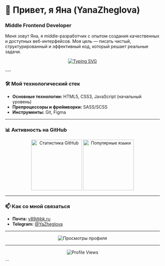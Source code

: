 # 👋 Привет, я Яна (YanaZheglova)

### Middle Frontend Developer

Меня зовут Яна, я middle-разработчик с опытом создания качественных и доступных веб-интерфейсов. Моя цель — писать чистый, структурированный и эффективный код, который решает реальные задачи.

<p align="center">
  <a href="https://git.io/typing-svg"><img src="https://readme-typing-svg.demolab.com?font=Fira+Code&pause=1000&color=5D3FD3&center=true&vCenter=true&width=435&lines=HTML+%7C+CSS+%7C+JavaScript;Structured;Detail-oriented;Team+player" alt="Typing SVG" /></a>
</p>
---

### 🛠️ Мой технологический стек

*   **Основные технологии:** HTML5, CSS3, JavaScript (начальный уровень)
*   **Препроцессоры и фреймворки:** SASS/SCSS
*   **Инструменты:** Git, Figma

---

### 📊 Активность на GitHub

<p align="center">
  <img src="https://github-readme-stats.vercel.app/api?username=YanaZheglova&show_icons=true&theme=default" alt="Статистика GitHub" height="165"/>
  <img src="https://github-readme-stats.vercel.app/api/top-langs/?username=YanaZheglova&layout=compact&theme=default" alt="Популярные языки" height="165"/>
</p>

---

### 📫 Как со мной связаться

*   **Почта:** [y89@bk.ru](mailto:y89@bk.ru)
*   **Telegram:** [@YaZheglova](https://t.me/YaZheglova)

---

<p align="center">
   <img src="https://komarev.com/ghpvc/?username=YanaZheglova&style=flat-square&color=blue" alt="Просмотры профиля" />
</p>




---

<p align="center">
  <img src="https://komarev.com/ghpvc/?username=YanaZheglova&label=Profile%20Views&color=blueviolet&style=flat" alt="Profile Views" />
</p>
```



